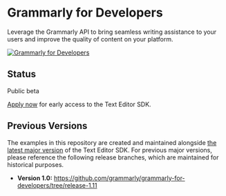# Grammarly for Developers

Leverage the Grammarly API to bring seamless writing assistance to your users and improve the quality of content on your platform.

[![Grammarly for Developers](https://developer.grammarly.com/opengraph.v2.png)](https://developer.grammarly.com)

## Status

Public beta

[Apply now](https://developer.grammarly.com) for early access to the Text Editor SDK.

## Previous Versions
The examples in this repository are created and maintained alongside [the latest major version](https://developer.grammarly.com/docs/changelog/) of the Text Editor SDK. For previous major versions, please reference the following release branches, which are maintained for historical purposes.

* **Version 1.0:** https://github.com/grammarly/grammarly-for-developers/tree/release-1.11
